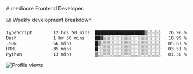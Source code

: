 A mediocre Frontend Developer.

📊 Weekly development breakdown
<!--START_SECTION:waka-->

```txt
TypeScript        12 hrs 50 mins  ███████████████████▒░░░░░   76.96 %
Bash              1 hr 50 mins    ██▓░░░░░░░░░░░░░░░░░░░░░░   10.99 %
JSON              56 mins         █▒░░░░░░░░░░░░░░░░░░░░░░░   05.67 %
HTML              35 mins         █░░░░░░░░░░░░░░░░░░░░░░░░   03.51 %
Python            13 mins         ▒░░░░░░░░░░░░░░░░░░░░░░░░   01.38 %
```

<!--END_SECTION:waka-->

<img src="https://gpvc.arturio.dev/iqbalfasri" alt="Profile views"/>
